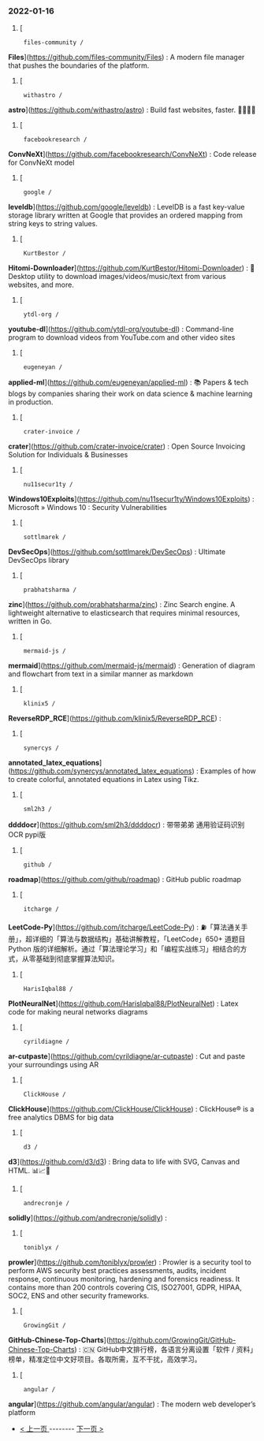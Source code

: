 ### 2022-01-16 
1. [
    

        files-community /
**Files**](https://github.com/files-community/Files) : A modern file manager that pushes the boundaries of the platform.
1. [
    

        withastro /
**astro**](https://github.com/withastro/astro) : Build fast websites, faster. 🚀🧑‍🚀✨
1. [
    

        facebookresearch /
**ConvNeXt**](https://github.com/facebookresearch/ConvNeXt) : Code release for ConvNeXt model
1. [
    

        google /
**leveldb**](https://github.com/google/leveldb) : LevelDB is a fast key-value storage library written at Google that provides an ordered mapping from string keys to string values.
1. [
    

        KurtBestor /
**Hitomi-Downloader**](https://github.com/KurtBestor/Hitomi-Downloader) : 🍰 Desktop utility to download images/videos/music/text from various websites, and more.
1. [
    

        ytdl-org /
**youtube-dl**](https://github.com/ytdl-org/youtube-dl) : Command-line program to download videos from YouTube.com and other video sites
1. [
    

        eugeneyan /
**applied-ml**](https://github.com/eugeneyan/applied-ml) : 📚 Papers & tech blogs by companies sharing their work on data science & machine learning in production.
1. [
    

        crater-invoice /
**crater**](https://github.com/crater-invoice/crater) : Open Source Invoicing Solution for Individuals & Businesses
1. [
    

        nu11secur1ty /
**Windows10Exploits**](https://github.com/nu11secur1ty/Windows10Exploits) : Microsoft » Windows 10 : Security Vulnerabilities
1. [
    

        sottlmarek /
**DevSecOps**](https://github.com/sottlmarek/DevSecOps) : Ultimate DevSecOps library
1. [
    

        prabhatsharma /
**zinc**](https://github.com/prabhatsharma/zinc) : Zinc Search engine. A lightweight alternative to elasticsearch that requires minimal resources, written in Go.
1. [
    

        mermaid-js /
**mermaid**](https://github.com/mermaid-js/mermaid) : Generation of diagram and flowchart from text in a similar manner as markdown
1. [
    

        klinix5 /
**ReverseRDP_RCE**](https://github.com/klinix5/ReverseRDP_RCE) : 
1. [
    

        synercys /
**annotated_latex_equations**](https://github.com/synercys/annotated_latex_equations) : Examples of how to create colorful, annotated equations in Latex using Tikz.
1. [
    

        sml2h3 /
**ddddocr**](https://github.com/sml2h3/ddddocr) : 带带弟弟 通用验证码识别OCR pypi版
1. [
    

        github /
**roadmap**](https://github.com/github/roadmap) : GitHub public roadmap
1. [
    

        itcharge /
**LeetCode-Py**](https://github.com/itcharge/LeetCode-Py) : ⛽️「算法通关手册」，超详细的「算法与数据结构」基础讲解教程，「LeetCode」650+ 道题目 Python 版的详细解析。通过「算法理论学习」和「编程实战练习」相结合的方式，从零基础到彻底掌握算法知识。
1. [
    

        HarisIqbal88 /
**PlotNeuralNet**](https://github.com/HarisIqbal88/PlotNeuralNet) : Latex code for making neural networks diagrams
1. [
    

        cyrildiagne /
**ar-cutpaste**](https://github.com/cyrildiagne/ar-cutpaste) : Cut and paste your surroundings using AR
1. [
    

        ClickHouse /
**ClickHouse**](https://github.com/ClickHouse/ClickHouse) : ClickHouse® is a free analytics DBMS for big data
1. [
    

        d3 /
**d3**](https://github.com/d3/d3) : Bring data to life with SVG, Canvas and HTML. 📊📈🎉
1. [
    

        andrecronje /
**solidly**](https://github.com/andrecronje/solidly) : 
1. [
    

        toniblyx /
**prowler**](https://github.com/toniblyx/prowler) : Prowler is a security tool to perform AWS security best practices assessments, audits, incident response, continuous monitoring, hardening and forensics readiness. It contains more than 200 controls covering CIS, ISO27001, GDPR, HIPAA, SOC2, ENS and other security frameworks.
1. [
    

        GrowingGit /
**GitHub-Chinese-Top-Charts**](https://github.com/GrowingGit/GitHub-Chinese-Top-Charts) : 🇨🇳 GitHub中文排行榜，各语言分离设置「软件 / 资料」榜单，精准定位中文好项目。各取所需，互不干扰，高效学习。
1. [
    

        angular /
**angular**](https://github.com/angular/angular) : The modern web developer’s platform 

- [ < 上一页 ](https://github.com/able8/github-trending-daily-record/blob/master/2022-01-15.md) -------- [ 下一页 > ](https://github.com/able8/github-trending-daily-record/blob/master/2022-01-17.md)